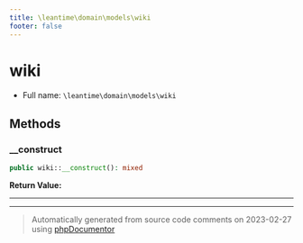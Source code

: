```yaml
---
title: \leantime\domain\models\wiki
footer: false
---
```


# wiki





* Full name: `\leantime\domain\models\wiki`



## Methods

### __construct



```php
public wiki::__construct(): mixed
```









**Return Value:**





---


---
> Automatically generated from source code comments on 2023-02-27 using [phpDocumentor](http://www.phpdoc.org/)
